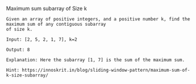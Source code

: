 Maximum sum subarray of Size k
  
    Given an array of positive integers, and a positive number k, find the maximum sum of any contiguous subarray 
    of size k.
    
    Input: [2, 5, 2, 1, 7], k=2

    Output: 8

    Explanation: Here the subarray [1, 7] is the sum of the maximum sum.

    Hint: https://innoskrit.in/blog/sliding-window-pattern/maximum-sum-of-k-size-subarray/